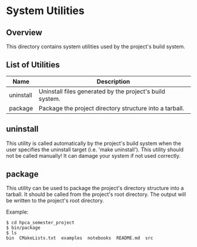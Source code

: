 # System Utilities

## Overview

This directory contains system utilities used by the project's build system.

## List of Utilities

Name         | Description
------------ | --------------------------------------------------------
uninstall    | Uninstall files generated by the project's build system.
package      | Package the project directory structure into a tarball.

## uninstall

This utility is called automatically by the project's build system when the user
specifies the uninstall target (i.e. 'make uninstall'). This utility should not
be called manually! It can damage your system if not used correctly.

## package

This utility can be used to package the project's directory structure into a tarball. It should be called from the project's root directory. The output will be written to the project's root directory.

Example:
```
$ cd hpca_semester_project
$ bin/package
$ ls
bin  CMakeLists.txt  examples  notebooks  README.md  src
```

